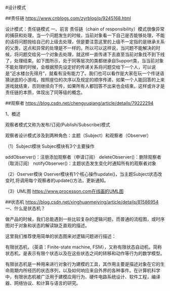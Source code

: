 #设计模式

##责任链
https://www.cnblogs.com/zyrblog/p/9245168.html

设计模式：责任链模式
一、前言
   责任链（chain of responsibility）模式很像异常的捕获和处理，当一个问题发生的时候，当前对象看一下自己是否能够处理，不能的话将问题抛给自己的上级去处理，但是要注意这里的上级不一定指的是继承关系的父类，这点和异常的处理是不一样的。所以可以这样说，当问题不能解决的时候，将问题交给另一个对象去处理，就这样一直传递下去直至当前对象找不到下线了，处理结束。如下图所示，处于同等层次的类都继承自Support类，当当前对象不能处理的时候，会根据预先设定好的传递关系将问题交给下一个人，可以说是“近水楼台先得月”，就看有没有能力了。我们也可以看作是大家在玩一个传谜语猜谜底的小游戏，按照座位的次序以及规定的顺序传递，如果一个人能回答的上来游戏就结束，否则继续向下传，如果所有人都回答不出来也会结束。这样或许才是责任链的本质，体现出了同等级的概念。

##观察者
https://blog.csdn.net/chengyuqiang/article/details/79222294

1、概述

观察者模式又称为发布/订阅(Publish/Subscribe)模式

观察者设计模式涉及到两种角色：主题（Subject）和观察者（Observer）

（1）Subject模块 
Subjec模块有3个主要操作


addObserver()：注册添加观察者（申请订阅）
deleteObserver()：删除观察者（取消订阅）
notifyObserver()：主题状态发生变化时通知所有的观察者对象


（2）Oserver模块 
Oserver模块有1个核心操作update()，当主题Subject状态改变时,将调用每个观察者的update()方法，更新通知。

（3）UML图 
https://www.processon.com在线画的UML图 

##状态机
https://blog.csdn.net/xinghuanmeiying/article/details/81586954
一、什么是状态机？

做产品的时候，我们总能遇到一些比较复杂的逻辑问题，而普通的流程图，或时序图对于对象和状态的解读缺乏直观的描述。

这里我们推荐使用简单的状态图来对逻辑问题进行描述：


有限状态机，（英语：Finite-state machine, FSM），又称有限状态自动机，简称状态机，是表示有限个状态以及在这些状态之间的转移和动作等行为的数学模型。

有限状态机是一种用来进行对象行为建模的工具，其作用主要是描述对象在它的生命周期内所经历的状态序列，以及如何响应来自外界的各种事件。在计算机科学中，有限状态机被广泛用于建模应用行为、硬件电路系统设计、软件工程，编译器、网络协议、和计算与语言的研究。
